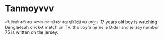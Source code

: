 # Tanmoyvvv
এই লিখাটা কপি করে আপনার নাম পরিবর্তন করে ছবি তৈরি করে ফেলুন। 17 years old boy is watching Bangladesh cricket match on TV. the boy's name is Didar and jersey number 75 is written on the jersey.
